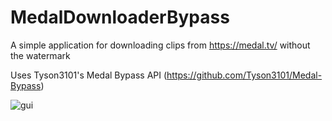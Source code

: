 # MedalDownloaderBypass
A simple application for downloading clips from https://medal.tv/ without the watermark

Uses Tyson3101's Medal Bypass API (https://github.com/Tyson3101/Medal-Bypass)

![gui](https://github.com/user-attachments/assets/42f5e5ae-06b7-4c69-ba4b-13fce55d1c78)
